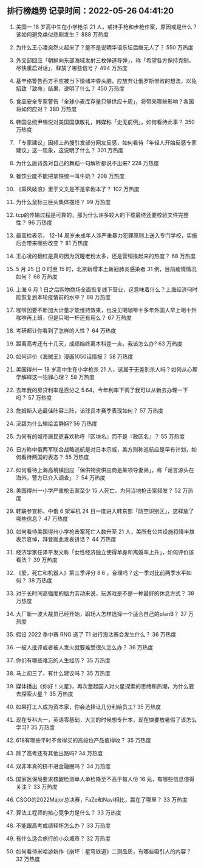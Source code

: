 
## 排行榜趋势 记录时间：2022-05-26 04:41:20
  
  1. 美国一 18 岁高中生在小学枪杀 21 人，或持手枪和步枪作案，原因或是什么？该如何避免类似悲剧发生？ 888 万热度
    
  2. 为什么王心凌突然火起来了？是不是说明华语乐坛后继无人了？ 550 万热度
    
  3. 外交部回应「朝鲜向东部海域发射三枚弹道导弹」，称「希望各方保持克制，尽快重启对话」，释放了哪些信号？ 494 万热度
    
  4. 基辛格警告西方不应被当下情绪冲昏头脑，应放弃让俄罗斯惨败的想法，以免招致「致命」结果，说明了什么？ 450 万热度
    
  5. 食品安全专家警告「全球小麦库存量只够供应十周」，将带来哪些影响？各国将如何应对？ 380 万热度
    
  6. 韩国总统尹锡悦对美国国旗敬礼，韩媒称「史无前例」，如何看待此事？ 350 万热度
    
  7. 「专家建议」因频上热搜引发部分网友反感，如何看待「年轻人开始反感专家建议」这一现象，这说明了什么？ 301 万热度
    
  8. 为什么唐诗逸对自己的舞蹈一句解析都说不出来? 228 万热度
    
  9. 餐饮业能不能把拿铁统一叫牛奶？ 208 万热度
    
  10. 《乘风破浪》里于文文是不是拿剧本了？ 102 万热度
    
  11. 为什么鼠标三巨头集体摆烂？ 99 万热度
    
  12. tcp的传输过程是可靠的，那为什么许多较大的下载最终还要校验文件完整性？ 96 万热度
    
  13. 最高检表示， 12-14 周岁未成年人涉严重暴力犯罪原则上送入专门学校，实施后会带来哪些改变？ 81 万热度
    
  14. 王心凌的翻红是真的因为沉睡老粉太多，还是营销推起来的热度？ 68 万热度
    
  15. 5 月 25 日 0 时至 15 时，北京新增本土新冠肺炎感染者 31 例，目前疫情情况如何？ 68 万热度
    
  16. 上海 6 月 1 日之后购物商场全面恢复线下营业，这意味着什么？上海经济何时能恢复到本轮疫情前的水平？ 68 万热度
    
  17. 咖啡因要不断加大计量才能维持效果，也没见喝咖啡十多年外国人早上喝十升咖啡再上班，但是只喝一杯还有用么？ 67 万热度
    
  18. 考研都让你看到了怎样的人性？ 64 万热度
    
  19. 距离高考还有十几天，成绩始终离本科差一点。我该怎么办? 63 万热度
    
  20. 如何评价《海贼王》漫画1050话情报？ 58 万热度
    
  21. 美国得州一 18 岁高中生在小学枪杀 21 人，这属于无差别杀人吗？如何从心理学解释这一犯罪心理？ 58 万热度
    
  22. 去年我的房贷利率是百分之 5.64，今年利率下调了我可以从新去办理一下吗？ 57 万热度
    
  23. 詹姆斯入选最佳阵容三阵，该球员本赛季表现如何？ 57 万热度
    
  24. 浣碧为什么输给孟静娴? 56 万热度
    
  25. 为何有的城市居民更喜欢称呼『区块名』而不是『政区名』？ 55 万热度
    
  26. 日方称中俄两军联合战略巡航是对日本示威，美方则称巡航应是早有计划，如何看待两国的表态？ 55 万热度
    
  27. 如何看待上海高境镇回应「保供物资供应商是某领导妻弟」，称「谣言源头在海外，警方已介入调查」？ 54 万热度
    
  28. 美国得州一小学严重枪击案至少 15 人死亡，为何当地枪击案频发？ 52 万热度
    
  29. 韩联参宣称，中俄 6 架军机 24 日一度进入韩东部「防空识别区」，这释放了哪些信息？ 47 万热度
    
  30. 如何看待美国得州小学枪击案死亡人数升至 21 人，美所有公共设施将降半旗表示哀悼，拜登就此发表讲话？ 44 万热度
    
  31. 经济学家任泽平发文称「女性经济独立使得单身和离婚率上升」，如何评价该看法？ 39 万热度
    
  32. 《爱，死亡和机器人》第三季评分 8.6 ，合理吗？这一季对比前两季水平如何？ 38 万热度
    
  33. 对于长时间高强度的脑力劳动来说，玩游戏是不是一种最好的休息方式？ 38 万热度
    
  34. 大厂新一波大裁员已经开始，职场人怎样选择一个适合自己的planB？ 37 万热度
    
  35. 假设 2022 季中赛 RNG 选了 T1 进行淘汰赛会发生什么？ 36 万热度
    
  36. 一被人批评或者被人发火就要难受很久怎么办？ 36 万热度
    
  37. 你们有哪些难忘的人生经历？ 35 万热度
    
  38. 马上初三了，有什么建议吗？ 35 万热度
    
  39. 媒体播出《你好！火星》，再次激起国人对火星探索的思绪和热潮，为什么要去探索火星？ 35 万热度
    
  40. 如果打工人成为资本家，你会选择让几分利给员工? 35 万热度
    
  41. 现在专科大一，英语零基础，大三的时候想专升本，现在快要放暑假了该怎么学习? 35 万热度
    
  42. 618有哪些平时不舍得买的高段位产品值得收？ 35 万热度
    
  43. 除了高考还有其他出路吗? 34 万热度
    
  44. 双非本真的挤不进金融圈吗？ 34 万热度
    
  45. 国家医保局要求核酸检测单人单检降至不高于每人份 16 元，有哪些信息值得关注？ 33 万热度
    
  46. CSGO的2022Major总决赛，FaZe和Navi相比，赢在了哪里？ 33 万热度
    
  47. 算法工程师的核心竞争力是什么？ 33 万热度
    
  48. 不能跟高考成绩释怀怎么办？ 33 万热度
    
  49. 有什么适合旅行的小众城市？ 32 万热度
    
  50. 如何看待米哈游新作《崩坏：星穹铁道》二测品质，有哪些吸引人的内容？ 32 万热度
    